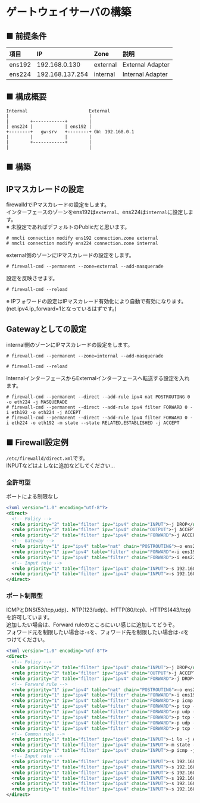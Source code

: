 # ゲートウェイサーバの構築
## ■ 前提条件
|項目|IP|Zone|説明|
|:---|:---|:---|:---|
|ens192|192.168.0.130|external|External Adapter|
|ens224|192.168.137.254|internal|Internal Adapter|

## ■ 構成概要
```
Internal                       External
|                              |
|        +------------+        |
| ens224 |            | ens192 |
+--------+   gw-srv   +--------+ GW: 192.168.0.1
|        |            |        |
|        +------------+        |
|                              |
```
## ■ 構築
## IPマスカレードの設定
firewalldでIPマスカレードの設定をします。  
インターフェースのゾーンをens192は`external`、ens224は`internal`に設定します。  
※ 未設定であればデフォルトのPublicだと思います。
```
# nmcli connection modify ens192 connection.zone external
# nmcli connection modify ens224 connection.zone internal
```
external側のゾーンにIPマスカレードの設定をします。
```
# firewall-cmd --permanent --zone=external --add-masquerade
```
設定を反映させます。
```
# firewall-cmd --reload
```
※ IPフォワードの設定はIPマスカレード有効化により自動で有効になります。(net.ipv4.ip_forward=1となっているはずです。)
## Gatewayとしての設定
internal側のゾーンにIPマスカレードの設定をします。
```
# firewall-cmd --permanent --zone=internal --add-masquerade
```
```
# firewall-cmd --reload
```
InternalインターフェースからExternalインターフェースへ転送する設定を入れます。
```
# firewall-cmd --permanent --direct --add-rule ipv4 nat POSTROUTING 0 -o eth224 -j MASQUERADE
# firewall-cmd --permanent --direct --add-rule ipv4 filter FORWARD 0 -i eth192 -o eth224 -j ACCEPT
# firewall-cmd --permanent --direct --add-rule ipv4 filter FORWARD 0 -i eth224 -o eth192 -m state --state RELATED,ESTABLISHED -j ACCEPT
```
## ■ Firewall設定例
`/etc/firewalld/direct.xml`です。  
INPUTなどはよしなに追加などしてください...
### 全許可型
ポートによる制限なし
```xml
<?xml version="1.0" encoding="utf-8"?>
<direct>
  <!-- Policy -->
  <rule priority="2" table="filter" ipv="ipv4" chain="INPUT">-j DROP</rule>
  <rule priority="2" table="filter" ipv="ipv4" chain="OUTPUT">-j ACCEPT</rule>
  <rule priority="2" table="filter" ipv="ipv4" chain="FORWARD">-j ACCEPT</rule>
  <!-- Gateway -->
  <rule priority="1" ipv="ipv4" table="nat" chain="POSTROUTING">-o ens224 -j MASQUERADE</rule>
  <rule priority="1" ipv="ipv4" table="filter" chain="FORWARD">-i ens192 -o ens224 -m state --state RELATED,ESTABLISHED -j ACCEPT</rule>
  <rule priority="1" ipv="ipv4" table="filter" chain="FORWARD">-i ens224 -o ens192 -j ACCEPT</rule>
  <!-- Input rule -->
  <rule priority="1" table="filter" ipv="ipv4" chain="INPUT">-s 192.168.137.0/24 -p tcp -m state --state NEW --dport 22 -j ACCEPT</rule>
  <rule priority="1" table="filter" ipv="ipv4" chain="INPUT">-s 192.168.0.0/24 -p tcp -m state --state NEW --dport 22 -j ACCEPT</rule>
</direct>
```
### ポート制限型
ICMPとDNS(53/tcp,udp)、NTP(123/udp)、HTTP(80/tcp)、HTTPS(443/tcp)を許可しています。  
追加したい場合は、Forward ruleのところにいい感じに追加してどうぞ。  
フォワード元を制限したい場合は`-s`を、フォワード先を制限したい場合は`-d`をつけてください。  
```xml
<?xml version="1.0" encoding="utf-8"?>
<direct>
  <!-- Policy -->
  <rule priority="2" table="filter" ipv="ipv4" chain="INPUT">-j DROP</rule>
  <rule priority="2" table="filter" ipv="ipv4" chain="OUTPUT">-j ACCEPT</rule>
  <rule priority="2" table="filter" ipv="ipv4" chain="FORWARD">-j DROP</rule>
  <!-- Forward rule -->
  <rule priority="1" ipv="ipv4" table="nat" chain="POSTROUTING">-o ens224 -j MASQUERADE</rule>
  <rule priority="1" ipv="ipv4" table="filter" chain="FORWARD">-i ens192 -o ens224 -m state --state RELATED,ESTABLISHED -j ACCEPT</rule>
  <rule priority="1" ipv="ipv4" table="filter" chain="FORWARD">-p icmp -j ACCEPT</rule>
  <rule priority="1" ipv="ipv4" table="filter" chain="FORWARD">-p tcp -m state --state NEW --dport 53 -j ACCEPT</rule>
  <rule priority="1" ipv="ipv4" table="filter" chain="FORWARD">-p udp -m state --state NEW --dport 53 -j ACCEPT</rule>
  <rule priority="1" ipv="ipv4" table="filter" chain="FORWARD">-p tcp -m state --state NEW --dport 80 -j ACCEPT</rule>
  <rule priority="1" ipv="ipv4" table="filter" chain="FORWARD">-p udp -m state --state NEW --dport 123 -j ACCEPT</rule>
  <rule priority="1" ipv="ipv4" table="filter" chain="FORWARD">-p tcp -m state --state NEW --dport 443 -j ACCEPT</rule>
  <!-- Common rule -->
  <rule priority="1" table="filter" ipv="ipv4" chain="INPUT">-i lo -j ACCEPT</rule>
  <rule priority="1" table="filter" ipv="ipv4" chain="INPUT">-m state --state RELATED,ESTABLISHED -j ACCEPT</rule>
  <rule priority="1" table="filter" ipv="ipv4" chain="INPUT">-p icmp -j ACCEPT</rule>
  <!-- Input rule -->
  <rule priority="1" table="filter" ipv="ipv4" chain="INPUT">-s 192.168.137.0/24 -p tcp -m state --state NEW --dport 22 -j ACCEPT</rule>
  <rule priority="1" table="filter" ipv="ipv4" chain="INPUT">-s 192.168.137.0/24 -p tcp -m state --state NEW --dport 80 -j ACCEPT</rule>
  <rule priority="1" table="filter" ipv="ipv4" chain="INPUT">-s 192.168.138.0/24 -p tcp -m state --state NEW --dport 22 -j ACCEPT</rule>
  <rule priority="1" table="filter" ipv="ipv4" chain="INPUT">-s 192.168.138.0/24 -p tcp -m state --state NEW --dport 80 -j ACCEPT</rule>
  <rule priority="1" table="filter" ipv="ipv4" chain="INPUT">-s 192.168.0.0/24 -p tcp -m state --state NEW --dport 22 -j ACCEPT</rule>
  <rule priority="1" table="filter" ipv="ipv4" chain="INPUT">-s 192.168.0.0/24 -p tcp -m state --state NEW --dport 80 -j ACCEPT</rule>
</direct>
```
